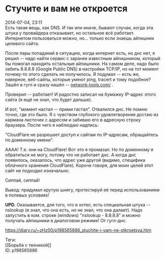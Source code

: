 Стучите и вам не откроется
===========================

   
 2014-07-04, 23:11   
  Есть такая вещь, как DNS. И так или иначе, бывают случаи, когда эта штука у провайдера отказывает, но остальное всё работает. Интернетом пользоваться можно, но... только если знаешь айпишник целевого сайта.   
   
 После пары попаданий в ситуацию, когда интернет есть, но днс нет, я решил -- надо найти сервис с заранее известным айпишником, который бы помогал находить остальные айпишники. На самом деле, надо было забить 8.8.8.8 (Google Public DNS) в настройки TCP/IP, но на тот момент почему-то этого сделать не получилось. Я подумал -- есть же, наверное, веб-сайты, которые умеют ping, tracert и тому подобное? Зашёл в гугл и сразу нашёл --  [network-tools.com/](https://network-tools.com/)  .   
   
 Проверил -- работает! И радостно записал на бумажку IP-адрес этого сайта (я ещё не знал, что будет дальше).   
   
 И вот, "момент настал -- прими гастал". Отвалился днс. Не помню точно, где это было. Я с чувством глубокого удовлетворения достаю из кармана листочек с адресом и забиваю его в адресную строку браузера. После чего я наблюдаю надпись:   
   
 "CloudFlare не разрешает доступ к сайтам по IP-адресам, обращайтесь по доменному имени".   
   
 АААА! Т.е. они на CloudFlare! Вот это я промазал. Но по доменному я обратиться не могу, потому что не работает днс. А когда днс появилось, оказалось, что адрес уже другой (видимо, специфика облачного хранения CloudFlare). Короче говоря, для моих целей этот сайт не подходил изначально.   
   
   Сиппай, сиппай!     
   
 Вывод: придумал крутую шнягу, протестируй её перед использованием в полевых условиях!   
   
  **UPD.**  Оказывается, для того, что я хотел, есть специальная штука -- nslookup (я знал, что она есть, но не знал, что она далает). Надо запустить в ком. строке (windows) "nslookup - 8.8.8.8" и можно получать айпишники в диалоговом режиме! От гугл-днс.   
    
 <https://diary.ru/~zHz00/p198565886_stuchite-i-vam-ne-otkroetsya.htm>   
   
 Теги:   
 [[Борьба с техникой]]   
 ID: p198565886